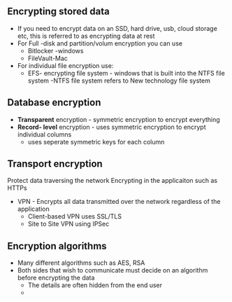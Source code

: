 ## Encrypting stored data
- If you need to encrypt data on an SSD, hard drive, usb, cloud storage etc, this is referred to as encrypting data at rest 
- For Full -disk and partition/volum encryption you can use 
	- Bitlocker -windows
	- FileVault-Mac
- For individual file encryption use:
	- EFS- encrypting file system - windows that is built into the NTFS file system
		-NTFS file system refers to New technology file system 
## Database encryption
- **Transparent** encryption - symmetric encryption to encrypt everything
- **Record- level** encryption - uses symmetric encryption to encrypt individual columns 
	- uses seperate symmetric keys for each column


## Transport encryption
Protect data traversing the network 
Encrypting in the applicaiton such as HTTPs
- VPN - Encrypts all data transmitted over the network regardless of the application 
	- Client-based VPN uses SSL/TLS
	- Site to Site VPN using IPSec

## Encryption algorithms
- Many different algorithms such as AES, RSA
- Both sides that wish to communicate must decide on an algorithm before encrypting the data 
	- The details are often hidden from the end user 
	-  